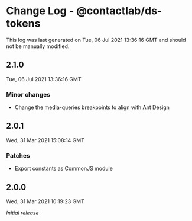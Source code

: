 # Change Log - @contactlab/ds-tokens

This log was last generated on Tue, 06 Jul 2021 13:36:16 GMT and should not be manually modified.

## 2.1.0
Tue, 06 Jul 2021 13:36:16 GMT

### Minor changes

- Change the media-queries breakpoints to align with Ant Design

## 2.0.1
Wed, 31 Mar 2021 15:08:14 GMT

### Patches

- Export constants as CommonJS module

## 2.0.0
Wed, 31 Mar 2021 10:19:23 GMT

_Initial release_

